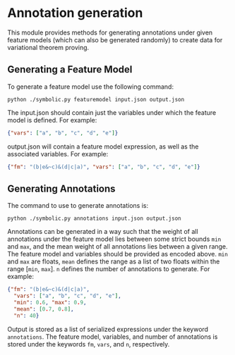 # Annotation generation
This module provides methods for generating annotations under given feature models (which can also be generated randomly) to create data for variational theorem proving.

## Generating a Feature Model
To generate a feature model use the following command:
```
python ./symbolic.py featuremodel input.json output.json
```

The input.json should contain just the variables under which the feature model is defined. For example:
```json
{"vars": ["a", "b", "c", "d", "e"]}
```

output.json will contain a feature model expression, as well as the associated variables. For example:
```json
{"fm": "(b|e&~c)&(d|c|a)", "vars": ["a", "b", "c", "d", "e"]}
```

## Generating Annotations

The command to use to generate annotations is:

```
python ./symbolic.py annotations input.json output.json
```
Annotations can be generated in a way such that the weight of all annotations under the feature model lies between some strict bounds `min` and `max`, and the mean weight of all annotations lies between a given range.
The feature model and variables should be provided as encoded above. `min` and `max` are floats, `mean` defines the range as a list of two floats within the range [`min`, `max`]. `n` defines the number of annotations to generate. For example:
```json
{"fm": "(b|e&~c)&(d|c|a)", 
  "vars": ["a", "b", "c", "d", "e"], 
  "min": 0.6, "max": 0.9, 
  "mean": [0.7, 0.8], 
  "n": 40}
```

Output is stored as a list of serialized expressions under the keyword `annotations`. The feature model, variables, and number of annotations is stored under the keywords `fm`, `vars`, and `n`, respectively.